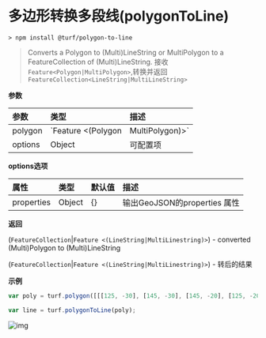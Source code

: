 # 多边形转换多段线(polygonToLine)

```
> npm install @turf/polygon-to-line
```

> Converts a Polygon to (Multi)LineString or MultiPolygon to a FeatureCollection of (Multi)LineString.
> 接收`Feature<Polygon|MultiPolygon>`,转换并返回`FeatureCollection<LineString|MultiLineString>`

**参数**

| 参数    | 类型                               | 描述         |
| :------ | :--------------------------------- | :----------- |
| polygon | `Feature <(Polygon|MultiPolygon)>` | 需转换的要素 |
| options | Object                             | 可配置项     |

**options选项**

| 属性       | 类型   | 默认值 | 描述                         |
| :--------- | :----- | :----- | :--------------------------- |
| properties | Object | {}     | 输出GeoJSON的properties 属性 |

**返回**

(`FeatureCollection`|`Feature <(LineString|MultiLinestring)>`) - converted (Multi)Polygon to (Multi)LineString

(`FeatureCollection`|`Feature <(LineString|MultiLinestring)>`) - 转后的结果

**示例**

```js
var poly = turf.polygon([[[125, -30], [145, -30], [145, -20], [125, -20], [125, -30]]]);

var line = turf.polygonToLine(poly);
```

![img](https://pzy-images.oss-cn-hangzhou.aliyuncs.com/img/polygonToLine.54099e58.webp)
